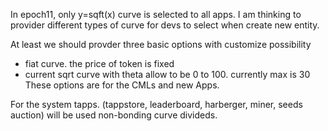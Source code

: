 In epoch11, only y=sqft(x) curve is selected to all apps. I am thinking to provider different types of curve for devs to select when create new entity.

At least we should provder three basic options with customize possibility

* fiat curve. the price of token is fixed
* current sqrt curve with theta allow to be 0 to 100. currently max is 30
  These options are for the CMLs and new Apps.

For the system tapps. (tappstore, leaderboard, harberger, miner, seeds auction) will be used non-bonding curve divideds.
